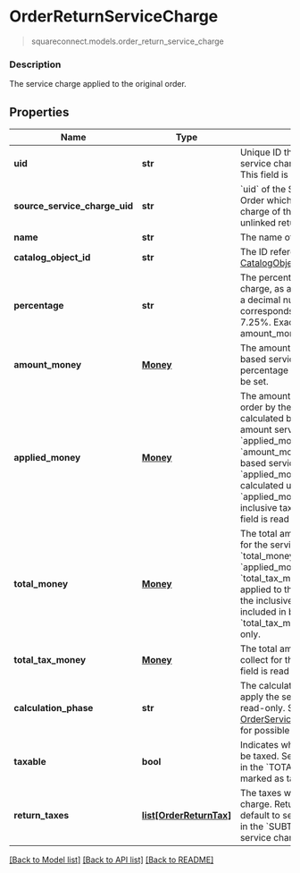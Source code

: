 # OrderReturnServiceCharge
> squareconnect.models.order_return_service_charge

### Description

The service charge applied to the original order.

## Properties
Name | Type | Description | Notes
------------ | ------------- | ------------- | -------------
**uid** | **str** | Unique ID that identifies the return service charge only within this order.  This field is read-only. | [optional] 
**source_service_charge_uid** | **str** | &#x60;uid&#x60; of the Service Charge from the Order which contains the original charge of this service charge, null for unlinked returns. | [optional] 
**name** | **str** | The name of the service charge. | [optional] 
**catalog_object_id** | **str** | The ID referencing the service charge [CatalogObject](#type-catalogobject) | [optional] 
**percentage** | **str** | The percentage of the service charge, as a string representation of a decimal number.  A value of &#x60;7.25&#x60; corresponds to a percentage of 7.25%.  Exactly one of percentage or amount_money should be set. | [optional] 
**amount_money** | [**Money**](Money.md) | The amount of a non-percentage based service charge.  Exactly one of percentage or amount_money should be set. | [optional] 
**applied_money** | [**Money**](Money.md) | The amount of money applied to the order by the service charge, as calculated by the server.  For fixed-amount service charges, &#x60;applied_money&#x60; is equal to &#x60;amount_money&#x60;.  For percentage-based service charges, &#x60;applied_money&#x60; is the money calculated using the percentage. The &#x60;applied_money&#x60; field will include any inclusive tax amounts as well.  This field is read-only. | [optional] 
**total_money** | [**Money**](Money.md) | The total amount of money to collect for the service charge.  Note that &#x60;total_money&#x60; does not equal &#x60;applied_money&#x60; plus &#x60;total_tax_money&#x60; if an inclusive tax is applied to the service charge since the inclusive tax amount will be included in both &#x60;applied_money&#x60; and &#x60;total_tax_money&#x60;.  This field is read-only. | [optional] 
**total_tax_money** | [**Money**](Money.md) | The total amount of tax money to collect for the service charge.  This field is read-only. | [optional] 
**calculation_phase** | **str** | The calculation phase after which to apply the service charge.  This field is read-only. See [OrderServiceChargeCalculationPhase](#type-orderservicechargecalculationphase) for possible values | [optional] 
**taxable** | **bool** | Indicates whether the surcharge can be taxed. Service charges calculated in the &#x60;TOTAL_PHASE&#x60; cannot be marked as taxable. | [optional] 
**return_taxes** | [**list[OrderReturnTax]**](OrderReturnTax.md) | The taxes which apply to the service charge. Return-level taxes apply by default to service charge calculated in the &#x60;SUBTOTAL_PHASE&#x60; if the service charge is marked as taxable. | [optional] 

[[Back to Model list]](../README.md#documentation-for-models) [[Back to API list]](../README.md#documentation-for-api-endpoints) [[Back to README]](../README.md)


